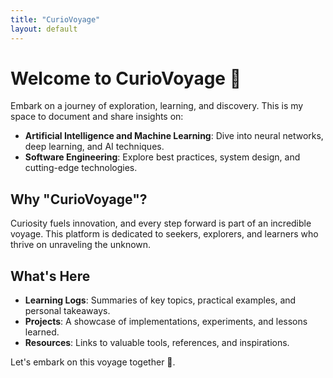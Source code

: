 ```yaml
---
title: "CurioVoyage"
layout: default
---
```


# Welcome to CurioVoyage 🌟

Embark on a journey of exploration, learning, and discovery. This is my space to document and share insights on:

- **Artificial Intelligence and Machine Learning**: Dive into neural networks, deep learning, and AI techniques.
- **Software Engineering**: Explore best practices, system design, and cutting-edge technologies.

## Why "CurioVoyage"?
Curiosity fuels innovation, and every step forward is part of an incredible voyage. This platform is dedicated to seekers, explorers, and learners who thrive on unraveling the unknown.

## What's Here
- **Learning Logs**: Summaries of key topics, practical examples, and personal takeaways.
- **Projects**: A showcase of implementations, experiments, and lessons learned.
- **Resources**: Links to valuable tools, references, and inspirations.

Let's embark on this voyage together 🚀.
